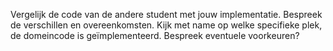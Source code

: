 Vergelijk de code van de andere student met jouw implementatie. Bespreek de verschillen en overeenkomsten. Kijk met name op welke specifieke plek, de domeincode is geïmplementeerd. Bespreek eventuele voorkeuren? 
